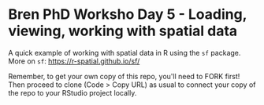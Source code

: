 # Bren PhD Worksho Day 5 - Loading, viewing, working with spatial data 

A quick example of working with spatial data in R using the `sf` package. 
More on `sf`: https://r-spatial.github.io/sf/

Remember, to get your own copy of this repo, you'll need to FORK first! Then proceed to clone (Code > Copy URL) as usual to connect your copy of the repo to your RStudio project locally. 

